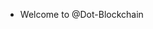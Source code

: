 - Welcome to @Dot-Blockchain

<!---
Dot-Blockchain/Dot-Blockchain is a Faster blockchain with ~0 Gas Fee 
--->
